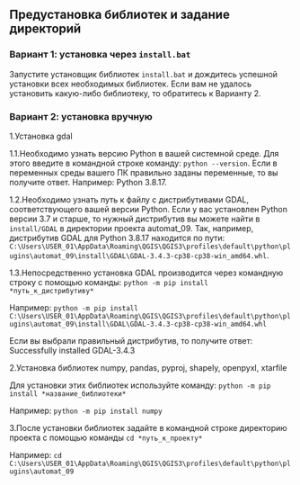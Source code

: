 ## Предустановка библиотек и задание директорий

### Вариант 1: установка через `install.bat`

Запустите установщик библиотек `install.bat` и дождитесь успешной установки всех необходимых библиотек. Если вам не удалось установить какую-либо библиотеку, то обратитесь к Варианту 2.

### Вариант 2: установка вручную

1.Установка gdal

1.1.Необходимо узнать версию Python в вашей системной среде. Для этого введите в командной строке команду: `python --version`. Если в переменных среды вашего ПК правильно заданы переменные, то вы получите ответ. Например: Python 3.8.17.

1.2.Необходимо узнать путь к файлу с дистрибутивами GDAL, соответствующего вашей версии Python. Если у вас установлен Python версии 3.7 и старше, то нужный дистрибутив вы можете найти в `install/GDAL` в директории проекта automat_09. Так, например, дистрибутив GDAL для Python 3.8.17 находится по пути: `C:\Users\USER_01\AppData\Roaming\QGIS\QGIS3\profiles\default\python\plugins\automat_09\install\GDAL\GDAL-3.4.3-cp38-cp38-win_amd64.whl`.

1.3.Непосредственно установка GDAL производится через командную строку с помощью команды: `python -m pip install *путь_к_дистрибутиву*`

Например: `python -m pip install C:\Users\USER_01\AppData\Roaming\QGIS\QGIS3\profiles\default\python\plugins\automat_09\install\GDAL\GDAL-3.4.3-cp38-cp38-win_amd64.whl`

Если вы выбрали правильный дистрибутив, то получите ответ: Successfully installed GDAL-3.4.3

2.Установка библиотек numpy, pandas, pyproj, shapely, openpyxl, xtarfile

Для установки этих библиотек используйте команду: `python -m pip install *название_библиотеки*`

Например: `python -m pip install numpy`

3.После установки библиотек задайте в командной строке директорию проекта с помощью команды `cd *путь_к_проекту*`

Например: `cd C:\Users\USER_01\AppData\Roaming\QGIS\QGIS3\profiles\default\python\plugins\automat_09`

